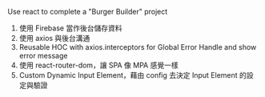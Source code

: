 Use react to complete a "Burger Builder" project

1. 使用 Firebase 當作後台儲存資料
2. 使用 axios 與後台溝通
3. Reusable HOC with axios.interceptors for Global Error Handle and show error message
4. 使用 react-router-dom，讓 SPA 像 MPA 感覺一樣
5. Custom Dynamic Input Element，藉由 config 去決定 Input Element 的設定與驗證